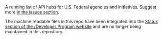 A running list of API hubs for U.S. Federal agencies and initiatives.  Suggest more [in the issues section](https://github.com/gsa/slash-developer-pages/issues).  

The machine readable files in this repo have been integrated into the [Status section of the /Developer Program website](http://18f.github.io/API-All-the-X/pages/status) and are no longer being maintained in this repository.  
